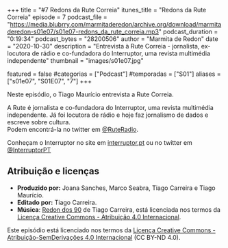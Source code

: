 +++
title = "#7 Redons da Rute Correia"
itunes_title = "Redons da Rute Correia"
episode = 7
podcast_file = "https://media.blubrry.com/marmitaderedon/archive.org/download/marmitaderedon-s01e07/s01e07-redons_da_rute_correia.mp3"
podcast_duration = "0:19:34"
podcast_bytes = "28200506"
author = "Marmita de Redon"
date = "2020-10-30"
description = "Entrevista à Rute Correia - jornalista, ex-locutora de rádio e co-fundadora do Interruptor, uma revista multimédia independente"
thumbnail = "images/s01e07.jpg"

featured = false
#categorias = ["Podcast"]
#temporadas = ["S01"]
aliases = ["s01e07", "S01E07", "7"]
+++

Neste episódio, o Tiago Maurício entrevista a Rute Correia.

A Rute é jornalista e co-fundadora do Interruptor, uma revista multimédia independente.
Já foi locutora de rádio e hoje faz jornalismo de dados e escreve sobre cultura.  
Podem encontrá-la no twitter em [@RuteRadio](https://twitter.com/RuteRadio).

Conheçam o Interruptor no site em [interruptor.pt](https://interruptor.pt/)
ou no twitter em [@InterruptorPT](https://twitter.com/InterruptorPT)




## Atribuição e licenças
- **Produzido por:** Joana Sanches, Marco Seabra, Tiago Carreira e Tiago Maurício.
- **Editado por:** Tiago Carreira.
- **Música**: [Redon dos 90](https://archive.org/details/redon90) de Tiago Carreira, está licenciada nos termos da [Licença Creative Commons - Atribuição 4.0 Internacional](http://creativecommons.org/licenses/by/4.0/).

Este episódio está licenciado nos termos da [Licença Creative Commons - Atribuição-SemDerivações 4.0 Internacional](https://creativecommons.org/licenses/by-nd/4.0/) (CC BY-ND 4.0).

